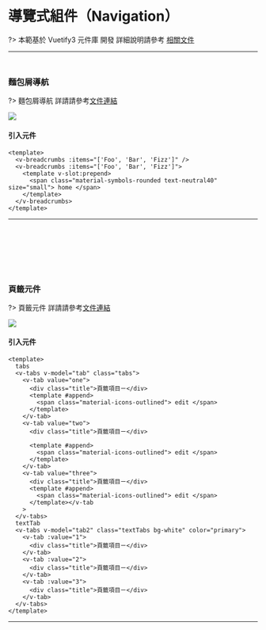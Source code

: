 # 導覽式組件（Navigation）

?> 本範基於 Vuetify3 元件庫 開發 詳細說明請參考 [相關文件](https://vuetifyjs.com/en/#javascript)

<hr style="margin-bottom:3rem;"/>

### 麵包屑導航

?> 麵包屑導航 詳請請參考[文件連結](https://vuetifyjs.com/zh-Hans/components/breadcrumbs/)

<img  src="doc_img/img_bread.png"></img>

<h4>引入元件</h4>

```vue
<template>
  <v-breadcrumbs :items="['Foo', 'Bar', 'Fizz']" />
  <v-breadcrumbs :items="['Foo', 'Bar', 'Fizz']">
    <template v-slot:prepend>
      <span class="material-symbols-rounded text-neutral40" size="small"> home </span>
    </template>
  </v-breadcrumbs>
</template>
```

<hr style="margin-bottom:8rem;"/>

### 頁籤元件

?> 頁籤元件 詳請請參考[文件連結](https://vuetifyjs.com/zh-Hans/components/tabs/#section-4f7f7528)

<img  src="doc_img/img_tab.png"></img>

<h4>引入元件</h4>

```vue
<template>
  tabs
  <v-tabs v-model="tab" class="tabs">
    <v-tab value="one">
      <div class="title">頁籤項目ㄧ</div>
      <template #append>
        <span class="material-icons-outlined"> edit </span>
      </template>
    </v-tab>
    <v-tab value="two">
      <div class="title">頁籤項目ㄧ</div>

      <template #append>
        <span class="material-icons-outlined"> edit </span>
      </template>
    </v-tab>
    <v-tab value="three">
      <div class="title">頁籤項目ㄧ</div>
      <template #append>
        <span class="material-icons-outlined"> edit </span>
      </template></v-tab
    >
  </v-tabs>
  textTab
  <v-tabs v-model="tab2" class="textTabs bg-white" color="primary">
    <v-tab :value="1">
      <div class="title">頁籤項目ㄧ</div>
    </v-tab>
    <v-tab :value="2">
      <div class="title">頁籤項目ㄧ</div>
    </v-tab>
    <v-tab :value="3">
      <div class="title">頁籤項目ㄧ</div>
    </v-tab>
  </v-tabs>
</template>
```

<hr style="margin-bottom:8rem;"/>
